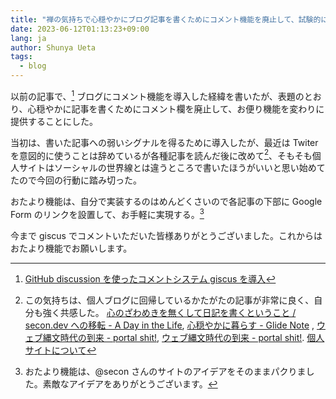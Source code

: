 ```yaml
---
title: "禅の気持ちで心穏やかにブログ記事を書くためにコメント機能を廃止して、試験的におたより機能を開始してみる"
date: 2023-06-12T01:13:23+09:00
lang: ja
author: Shunya Ueta
tags:
  - blog
---
```


以前の記事で、[^comment] ブログにコメント機能を導入した経緯を書いたが、表題のとおり、心穏やかに記事を書くためにコメント欄を廃止して、お便り機能を変わりに提供することにした。

当初は、書いた記事への弱いシグナルを得るために導入したが、最近は Twiter を意図的に使うことは辞めているが各種記事を読んだ後に改めて[^zen]、そもそも個人サイトはソーシャルの世界線とは違うところで書いたほうがいいと思い始めてたので今回の行動に踏み切った。

おたより機能は、自分で実装するのはめんどくさいので各記事の下部に Google Form のリンクを設置して、お手軽に実現する。[^copy]

今まで giscus でコメントいただいた皆様ありがとうございました。これからはおたより機能でお願いします。

[^comment]: [GitHub discussion を使ったコメントシステム giscus を導入](/posts/2022-01-19/)
[^zen]: この気持ちは、個人ブログに回帰しているかたがたの記事が非常に良く、自分も強く共感した。 [心のざわめきを無くして日記を書くということ / secon\.dev への移転 \- A Day in the Life](https://secon.dev/entry/2020/09/03/172016/), [心穏やかに暮らす \- Glide Note](https://glidenote.com/posts/2020/12/29/) , [ウェブ縄文時代の到来 \- portal shit\!](https://portalshit.net/2020/09/04/the-internet-jomon-period), [ウェブ縄文時代の到来 \- portal shit\!](https://portalshit.net/2020/09/04/the-internet-jomon-period). [個人サイトについて](https://r7kamura.com/articles/2020-09-21-personal-website)
[^copy]: おたより機能は、@secon さんのサイトのアイデアをそのままパクりました。素敵なアイデアをありがとうございます。
